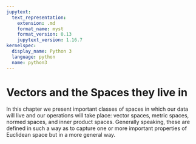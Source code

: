 ```yaml
---
jupytext:
  text_representation:
    extension: .md
    format_name: myst
    format_version: 0.13
    jupytext_version: 1.16.7
kernelspec:
  display_name: Python 3
  language: python
  name: python3
---
```

# Vectors and the Spaces they live in

In this chapter we present important classes of spaces in which our data will live and our operations will take place: 
vector spaces, metric spaces, normed spaces, and inner product spaces.
Generally speaking, these are defined in such a way as to capture one or more important properties of Euclidean space but in a more general way.


```{tableofcontents}
```